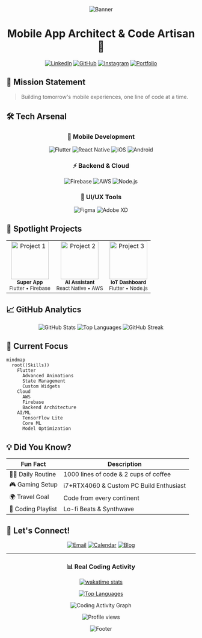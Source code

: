 <div align="center">

![Banner](https://capsule-render.vercel.app/api?type=waving&color=gradient&height=200&section=header&text=Asish%20Kumar%20Yeleti&fontSize=80&animation=fadeIn)

# Mobile App Architect & Code Artisan 🎨

[![LinkedIn](https://img.shields.io/badge/LinkedIn-Connect-blue?style=for-the-badge&logo=linkedin)](https://www.linkedin.com/in/asishkumaryeleti)
[![GitHub](https://img.shields.io/badge/GitHub-Follow-black?style=for-the-badge&logo=github)](https://github.com/noiseless47)
[![Instagram](https://img.shields.io/badge/Instagram-Follow-pink?style=for-the-badge&logo=instagram)](https://www.instagram.com/asish.k.y)
[![Portfolio](https://img.shields.io/badge/Portfolio-Visit-green?style=for-the-badge&logo=google-chrome)](https://your-portfolio.dev)

</div>

## 🎯 Mission Statement

> Building tomorrow's mobile experiences, one line of code at a time.

## 🛠️ Tech Arsenal

<div align="center">

### 📱 Mobile Development
![Flutter](https://img.shields.io/badge/Flutter-Expert-02569B?style=for-the-badge&logo=flutter)
![React Native](https://img.shields.io/badge/React_Native-Advanced-61DAFB?style=for-the-badge&logo=react)
![iOS](https://img.shields.io/badge/iOS-Intermediate-000000?style=for-the-badge&logo=apple)
![Android](https://img.shields.io/badge/Android-Intermediate-3DDC84?style=for-the-badge&logo=android)

### ⚡ Backend & Cloud
![Firebase](https://img.shields.io/badge/Firebase-Advanced-FFCA28?style=for-the-badge&logo=firebase)
![AWS](https://img.shields.io/badge/AWS-Learning-232F3E?style=for-the-badge&logo=amazon-aws)
![Node.js](https://img.shields.io/badge/Node.js-Intermediate-339933?style=for-the-badge&logo=nodedotjs)

### 🎨 UI/UX Tools
![Figma](https://img.shields.io/badge/Figma-Pro-F24E1E?style=for-the-badge&logo=figma)
![Adobe XD](https://img.shields.io/badge/Adobe_XD-Advanced-FF61F6?style=for-the-badge&logo=adobe-xd)

</div>

## 🌟 Spotlight Projects

<table>
  <tr>
    <td align="center">
      <img src="https://via.placeholder.com/150" width="100px;" alt="Project 1"/>
      <br />
      <sub><b>Super App</b></sub>
      <br />
      <sub>Flutter • Firebase</sub>
    </td>
    <td align="center">
      <img src="https://via.placeholder.com/150" width="100px;" alt="Project 2"/>
      <br />
      <sub><b>AI Assistant</b></sub>
      <br />
      <sub>React Native • AWS</sub>
    </td>
    <td align="center">
      <img src="https://via.placeholder.com/150" width="100px;" alt="Project 3"/>
      <br />
      <sub><b>IoT Dashboard</b></sub>
      <br />
      <sub>Flutter • Node.js</sub>
    </td>
  </tr>
</table>

## 📈 GitHub Analytics

<div align="center">

![GitHub Stats](https://github-readme-stats.vercel.app/api?username=noiseless47&show_icons=true&theme=radical)
![Top Languages](https://github-readme-stats.vercel.app/api/top-langs/?username=noiseless47&layout=compact&theme=radical)
![GitHub Streak](https://github-readme-streak-stats.herokuapp.com/?user=noiseless47&theme=radical)

</div>

## 🎯 Current Focus

```mermaid
mindmap
  root((Skills))
    Flutter
      Advanced Animations
      State Management
      Custom Widgets
    Cloud
      AWS
      Firebase
      Backend Architecture
    AI/ML
      TensorFlow Lite
      Core ML
      Model Optimization
```

## 💡 Did You Know?

<div align="center">

| Fun Fact | Description |
|----------|-------------|
| 🏃‍♂️ Daily Routine | 1000 lines of code & 2 cups of coffee |
| 🎮 Gaming Setup | i7+RTX4060 & Custom PC Build Enthusiast |
| 🌍 Travel Goal | Code from every continent |
| 🎵 Coding Playlist | Lo-fi Beats & Synthwave |

</div>

## 🤝 Let's Connect!

<div align="center">

[![Email](https://img.shields.io/badge/Email-D14836?style=for-the-badge&logo=gmail&logoColor=white)](mailto:your.email@domain.com)
[![Calendar](https://img.shields.io/badge/Schedule_Meeting-4285F4?style=for-the-badge&logo=google-calendar&logoColor=white)](https://calendly.com/yourusername)
[![Blog](https://img.shields.io/badge/Read_My_Blog-12100E?style=for-the-badge&logo=medium&logoColor=white)](https://medium.com/@yourusername)

</div>

---

<div align="center">

### 📊 Real Coding Activity

[![wakatime stats](https://github-readme-stats.vercel.app/api/wakatime?username=noiseless47&layout=compact&theme=radical)](https://wakatime.com/@noiseless47)

<!-- If you prefer manual stats based on your git commits -->
[![Top Languages](https://github-readme-stats.vercel.app/api/top-langs/?username=noiseless47&layout=compact&theme=radical)](https://github.com/noiseless47)

<!-- For detailed contribution graph -->
![Coding Activity Graph](https://activity-graph.herokuapp.com/graph?username=noiseless47&theme=redical)

<img src="https://komarev.com/ghpvc/?username=noiseless47&label=Profile%20Views&color=brightgreen" alt="Profile views"/>

![Footer](https://capsule-render.vercel.app/api?type=waving&color=gradient&height=100&section=footer)

</div>
